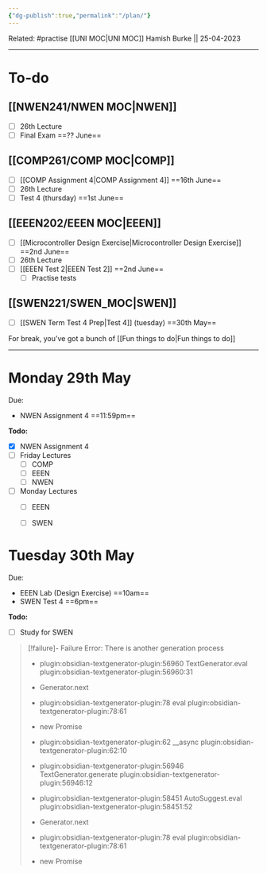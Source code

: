 ```yaml
---
{"dg-publish":true,"permalink":"/plan/"}
---
```


Related: #practise 
[[UNI MOC\|UNI MOC]]
Hamish Burke || 25-04-2023
***

# To-do

## [[NWEN241/NWEN MOC\|NWEN]]

- [ ] 26th Lecture
- [ ] Final Exam ==?? June==

## [[COMP261/COMP MOC\|COMP]]

- [ ] [[COMP Assignment 4\|COMP Assignment 4]] ==16th June==
- [ ] 26th Lecture
- [ ] Test 4 (thursday) ==1st June==

## [[EEEN202/EEEN MOC\|EEEN]]

- [ ] [[Microcontroller Design Exercise\|Microcontroller Design Exercise]] ==2nd June==
- [ ] 26th Lecture
- [ ] [[EEEN Test 2\|EEEN Test 2]] ==2nd June==
	- [ ] Practise tests

## [[SWEN221/SWEN_MOC\|SWEN]]

- [ ] [[SWEN Term Test 4 Prep\|Test 4]] (tuesday) ==30th May==



For break, you've got a bunch of [[Fun things to do\|Fun things to do]]

***

# Monday 29th May

Due: 
- NWEN Assignment 4 ==11:59pm==

**Todo:**
- [x] NWEN Assignment 4
- [ ] Friday Lectures
	- [ ] COMP
	- [ ] EEEN
	- [ ] NWEN
- [ ] Monday Lectures
	- [ ] EEEN
	- [ ] SWEN


# Tuesday 30th May

Due: 
- EEEN Lab (Design Exercise) ==10am==
- SWEN Test 4 ==6pm==

**Todo:**
- [ ] Study for SWEN

> [!failure]- Failure 
>   Error: There is another generation process
>   
>   - plugin:obsidian-textgenerator-plugin:56960 TextGenerator.eval
>     plugin:obsidian-textgenerator-plugin:56960:31
>   
>   - Generator.next
>   
>   - plugin:obsidian-textgenerator-plugin:78 eval
>     plugin:obsidian-textgenerator-plugin:78:61
>   
>   - new Promise
>   
>   - plugin:obsidian-textgenerator-plugin:62 __async
>     plugin:obsidian-textgenerator-plugin:62:10
>   
>   - plugin:obsidian-textgenerator-plugin:56946 TextGenerator.generate
>     plugin:obsidian-textgenerator-plugin:56946:12
>   
>   - plugin:obsidian-textgenerator-plugin:58451 AutoSuggest.eval
>     plugin:obsidian-textgenerator-plugin:58451:52
>   
>   - Generator.next
>   
>   - plugin:obsidian-textgenerator-plugin:78 eval
>     plugin:obsidian-textgenerator-plugin:78:61
>   
>   - new Promise
>   
>  
